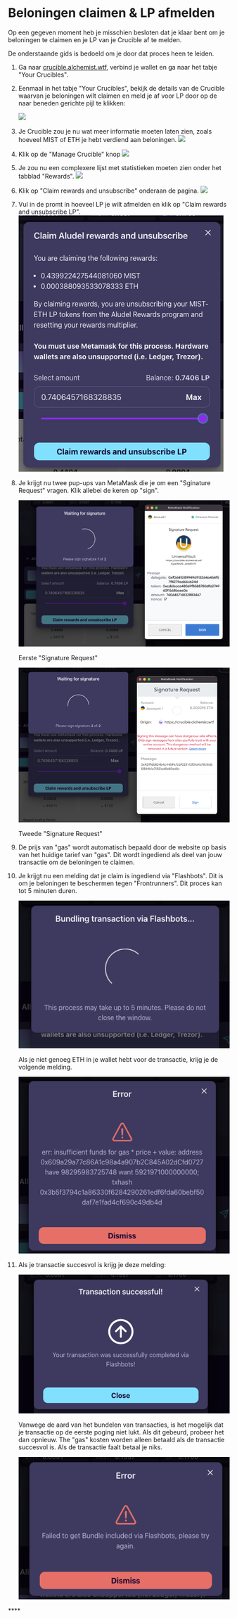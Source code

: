 # Beloningen claimen & LP afmelden

Op een gegeven moment heb je misschien besloten dat je klaar bent om je beloningen te claimen en je LP van je Crucible af te melden.

De onderstaande gids is bedoeld om je door dat proces heen te leiden.

1. Ga naar [crucible.alchemist.wtf](https://crucible.alchemist.wtf/), verbind je wallet en ga naar het tabje "Your Crucibles".
2. Eenmaal in het tabje "Your Crucibles", bekijk de details van de Crucible waarvan je beloningen wilt claimen en meld je af voor LP door op de naar beneden gerichte pijl te klikken:

  
   ![](../../.gitbook/assets/screenshot-2021-05-07-at-12.50.58.png) 

3. Je Crucible zou je nu wat meer informatie moeten laten zien, zoals hoeveel MIST of ETH je hebt verdiend aan beloningen. ![](../../.gitbook/assets/screenshot-2021-05-07-at-12.50.42.png) 
4. Klik op de "Manage Crucible" knop ![](../../.gitbook/assets/screenshot-2021-05-07-at-12.51.04.png) 
5. Je zou nu een complexere lijst met statistieken moeten zien onder het tabblad "Rewards".  ![](../../.gitbook/assets/screenshot-2021-05-07-at-12.51.22.png) 
6. Klik op "Claim rewards and unsubscribe" onderaan de pagina. ![](../../.gitbook/assets/screenshot-2021-05-07-at-13.05.52.png) 
7. Vul in de promt in hoeveel LP je wilt afmelden en klik op "Claim rewards and unsubscribe LP". ![](../../.gitbook/assets/1%20%282%29%20%282%29.png) 
8. Je krijgt nu twee pup-ups van MetaMask die je om een "Sginature Request" vragen. Klik allebei de keren op "sign".   

   ![](../../.gitbook/assets/2%20%282%29%20%282%29%20%282%29.png)   

   Eerste "Signature Request"



   ![](../../.gitbook/assets/3%20%281%29%20%285%29%20%281%29%20%281%29.png)

   Tweede "Signature Request"

9. De prijs van "gas" wordt automatisch bepaald door de website op basis van het huidige tarief van "gas". Dit wordt ingediend als deel van jouw transactie om de beloningen te claimen.

10. Je krijgt nu een melding dat je claim is ingediend via "Flashbots". Dit is om je beloningen te beschermen tegen "Frontrunners". Dit proces kan tot 5 minuten duren.

    ![](../../.gitbook/assets/4%20%281%29.png) 



    Als je niet genoeg ETH in je wallet hebt voor de transactie, krijg je de volgende melding.

    ![](../../.gitbook/assets/edlin.png) 

11. Als je transactie succesvol is krijg je deze melding:

    ![](../../.gitbook/assets/6%20%281%29%20%281%29.png) 



    Vanwege de aard van het bundelen van transacties, is het mogelijk dat je transactie op de eerste poging niet lukt. Als dit gebeurd, probeer het dan opnieuw. The "gas" kosten worden alleen betaald als de transactie succesvol is. Als de transactie faalt betaal je niks.

    ![](../../.gitbook/assets/7%20%281%29%20%281%29.png) 





\*\*\*\*

